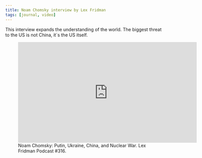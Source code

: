 ```yaml
---
title: Noam Chomsky interview by Lex Fridman
tags: [journal, video]
---
```

This interview expands the understanding of the world. The biggest threat to the US is not China, it´s the US itself.

<figure>
<iframe width="560" height="315" src="https://www.youtube.com/embed/7uHGlfeCBbE" title="YouTube video player" frameborder="0" allow="accelerometer; autoplay; clipboard-write; encrypted-media; gyroscope; picture-in-picture; web-share" allowfullscreen></iframe>
<figcaption>Noam Chomsky: Putin, Ukraine, China, and Nuclear War. Lex Fridman Podcast #316.</figcaption>
</figure>